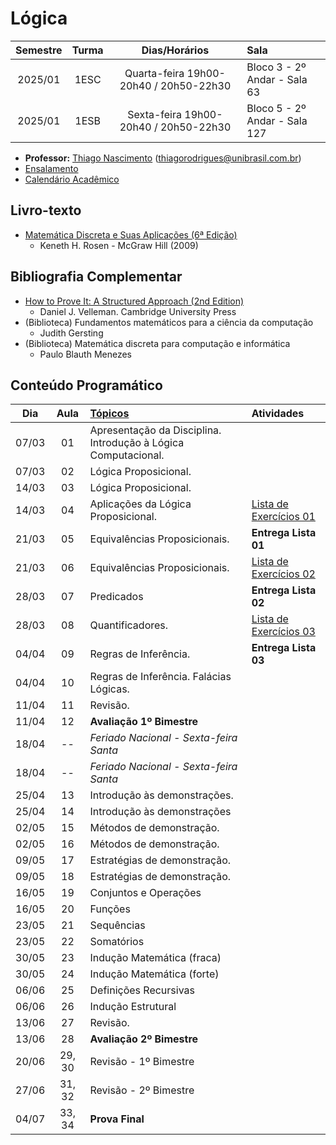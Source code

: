 # Lógica
| Semestre | Turma | Dias/Horários | Sala |
| :------: | :-----: | :---: | :--- | 
| 2025/01   | 1ESC | Quarta-feira 19h00-20h40 / 20h50-22h30 | Bloco 3 - 2º Andar - Sala 63 |
| 2025/01   | 1ESB | Sexta-feira 19h00-20h40 / 20h50-22h30 | Bloco 5 - 2º Andar - Sala 127 |

- **Professor:** [Thiago Nascimento](https://sites.google.com/site/nascimenthiago) (thiagorodrigues@unibrasil.com.br)
- [Ensalamento](https://www.unibrasil.com.br/wp-content/uploads/2025/02/ensalamento-noturno-2025-1-revisado.pdf)
- [Calendário Acadêmico](https://www.unibrasil.com.br/wp-content/uploads/2024/12/Calendario-GRADUACAO-PRESENCIAL-2025-UNIBRASIL.pdf)

## Livro-texto
- [Matemática Discreta e Suas Aplicações (6ª Edição)](https://www.amazon.com.br/Matem%C3%A1tica-Discreta-Aplica%C3%A7%C3%B5es-Kenneth-Rosen/dp/8577260364)
    - Keneth H. Rosen - McGraw Hill (2009)

## Bibliografia Complementar
- [How to Prove It: A Structured Approach (2nd Edition)](https://users.metu.edu.tr/serge/courses/111-2011/textbook-math111.pdf)
    - Daniel J. Velleman. Cambridge University Press 
- (Biblioteca) Fundamentos matemáticos para a ciência da computação
    - Judith Gersting
- (Biblioteca) Matemática discreta para computação e informática
    - Paulo Blauth Menezes
      
## Conteúdo Programático
| Dia   | Aula   | [Tópicos](https://github.com/tnas/logica/wiki) | Atividades |
| :----:| :----: | :----     | :----     |
| 07/03 | 01     | Apresentação da Disciplina. Introdução à Lógica Computacional.  |
| 07/03 | 02     | Lógica Proposicional.  |   |
| 14/03 | 03     | Lógica Proposicional. |   |
| 14/03 | 04     | Aplicações da Lógica Proposicional. | [Lista de Exercícios 01](https://github.com/tnas/logica/wiki/Lista-de-Exerc%C3%ADcios-01) |
| 21/03 | 05     | Equivalências Proposicionais. | **Entrega Lista 01** |
| 21/03 | 06     | Equivalências Proposicionais. | [Lista de Exercícios 02](https://github.com/tnas/logica/wiki/Lista-de-Exerc%C3%ADcios-02) |
| 28/03 | 07     | Predicados | **Entrega Lista 02** |
| 28/03 | 08     | Quantificadores. | [Lista de Exercícios 03](https://github.com/tnas/logica/wiki/files/lista_exercicios_03.pdf)  |
| 04/04 | 09     | Regras de Inferência. | **Entrega Lista 03**  |
| 04/04 | 10     | Regras de Inferência. Falácias Lógicas.  |   |
| 11/04 | 11     | Revisão. |   |
| 11/04 | 12     | **Avaliação 1º Bimestre**  |   |
| 18/04 | --     |  _Feriado Nacional - Sexta-feira Santa_   |   |
| 18/04 | --     |  _Feriado Nacional - Sexta-feira Santa_ |   |
| 25/04 | 13     | Introdução às demonstrações.  |   |
| 25/04 | 14     | Introdução às demonstrações |   |
| 02/05 | 15     | Métodos de demonstração. |   |
| 02/05 | 16     | Métodos de demonstração.  |   |
| 09/05 | 17     | Estratégias de demonstração. |   |
| 09/05 | 18     | Estratégias de demonstração.   |   |
| 16/05 | 19     | Conjuntos e Operações |   |
| 16/05 | 20     | Funções |   |
| 23/05 | 21     | Sequências |   |
| 23/05 | 22     | Somatórios |   |
| 30/05 | 23     | Indução Matemática (fraca) |   |
| 30/05 | 24     | Indução Matemática (forte) |   |
| 06/06 | 25     | Definições Recursivas |   |
| 06/06 | 26     | Indução Estrutural |   |
| 13/06 | 27     | Revisão.   |   |
| 13/06 | 28     | **Avaliação 2º Bimestre**  |   |
| 20/06 | 29, 30 | Revisão - 1º Bimestre |   |
| 27/06 | 31, 32 | Revisão - 2º Bimestre |   |
| 04/07 | 33, 34 | **Prova Final** |   |
